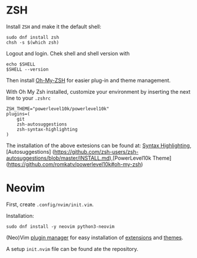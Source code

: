 # ZSH

Install `ZSH` and make it the default shell:
```
sudo dnf install zsh
chsh -s $(which zsh)
```

Logout and login. Chek shell and shell version with
```
echo $SHELL
$SHELL --version
```

Then install [Oh-My-ZSH](https://github.com/ohmyzsh/ohmyzsh/wiki/Installing-ZSH) for easier plug-in and theme management.

With Oh My Zsh installed, customize your environment by inserting the next line to your `.zshrc`

```
ZSH_THEME="powerlevel10k/powerlevel10k"
plugins=(
    git
    zsh-autosuggestions
    zsh-syntax-highlighting
)
```

The installation of the above extesions can be found at: [Syntax Highlighting](https://github.com/zsh-users/zsh-syntax-highlighting/blob/master/INSTALL.md),
[Autosuggestions] (https://github.com/zsh-users/zsh-autosuggestions/blob/master/INSTALL.md),[PowerLevel10k Theme] (https://github.com/romkatv/powerlevel10k#oh-my-zsh)

# Neovim

First, create `.config/nvim/init.vim`.

Installation:

```sudo dnf install -y neovim python3-neovim```

(Neo)Vim [plugin manager](https://github.com/junegunn/vim-plug) for easy installation of [extensions](https://github.com/rockerBOO/awesome-neovim) and [themes](https://github.com/rafi/awesome-vim-colorschemes).

A setup `init.nvim` file can be found ate the repository.
